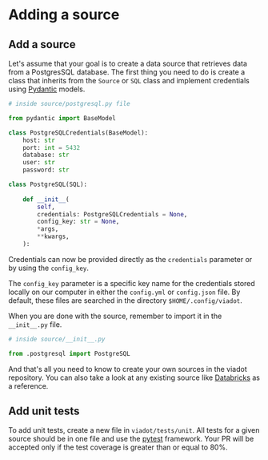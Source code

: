 # Adding a source
## Add a source
Let's assume that your goal is to create a data source that retrieves data from a PostgresSQL database. The first thing you need to do is create a class that inherits from the `Source` or `SQL` class and implement credentials using [Pydantic](https://medium.com/mlearning-ai/improve-your-data-models-with-pydantic-f9f10ca66f26) models.

```python
# inside source/postgresql.py file

from pydantic import BaseModel

class PostgreSQLCredentials(BaseModel):
    host: str
    port: int = 5432
    database: str
    user: str
    password: str

class PostgreSQL(SQL):
    
    def __init__(
        self,
        credentials: PostgreSQLCredentials = None,
        config_key: str = None,
        *args,
        **kwargs,
    ):
```

Credentials can now be provided directly as the `credentials` parameter or by using the `config_key`.

The `config_key` parameter  is a specific key name for the credentials stored locally on our computer in either the `config.yml` or `config.json` file. By default, these files are searched in the directory `$HOME/.config/viadot`. 

When you are done with the source, remember to import it in the `__init__.py` file. 

```python
# inside source/__init__.py

from .postgresql import PostgreSQL
```

And that's all you need to know to create your own sources in the viadot repository. You can also take a look at any existing source like [Databricks](https://github.com/dyvenia/viadot/blob/2.0/viadot/sources/databricks.py) as a reference. 

## Add unit tests
To add unit tests, create a new file in `viadot/tests/unit`. All tests for a given source should be in one file and use the [pytest](https://docs.pytest.org/en/7.3.x/) framework. Your PR will be accepted only if the test coverage is greater than or equal to 80%.

